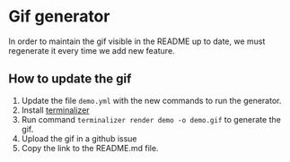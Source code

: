 # Gif generator

In order to maintain the gif visible in the README up to date, we must regenerate it every time we add new feature.

## How to update the gif

1. Update the file `demo.yml` with the new commands to run the generator.
2. Install [terminalizer](https://www.terminalizer.com/)
3. Run command `terminalizer render demo -o demo.gif` to generate the gif.
4. Upload the gif in a github issue
5. Copy the link to the README.md file.
